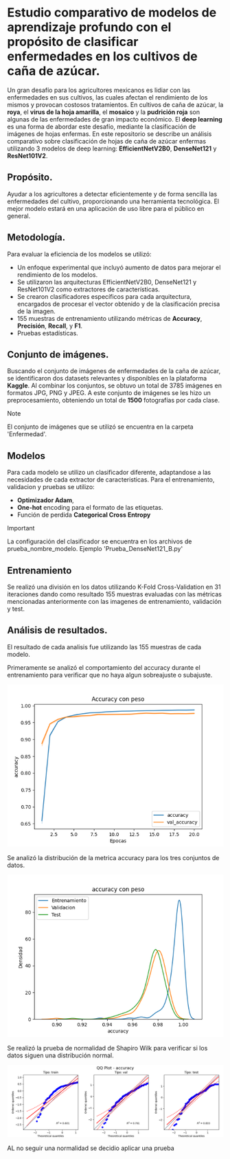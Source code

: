 # Estudio comparativo de modelos de aprendizaje profundo con el propósito de clasificar enfermedades en los cultivos de caña de azúcar.

Un gran desafío para los agricultores mexicanos es lidiar con las enfermedades en sus cultivos, las cuales afectan el rendimiento de los mismos y provocan costosos tratamientos. 
En cultivos de caña de azúcar, la __roya__, el __virus de la hoja amarilla__, el __mosaico__ y la __pudrición roja__ son algunas de las enfermedades de gran impacto económico. 
El __deep learning__ es una forma de abordar este desafío, mediante la clasificación de imágenes de hojas enfermas.
En este repositorio se describe un análisis comparativo sobre clasificación de hojas de caña de azúcar enfermas utilizando 3 modelos de deep learning: __EfficientNetV2B0__, __DenseNet121__ y __ResNet101V2__.

## Propósito.
Ayudar a los agricultores a detectar eficientemente y de forma sencilla las enfermedades del cultivo, proporcionando una herramienta tecnológica. 
El mejor modelo estará en una aplicación de uso libre para el público en general.

## Metodología.
Para evaluar la eficiencia de los modelos se utilizó:
* Un enfoque experimental que incluyó aumento de datos para mejorar el rendimiento de los modelos.
* Se utilizaron las arquitecturas EfficientNetV2B0, DenseNet121 y ResNet101V2 como extractores de características.
* Se crearon clasificadores específicos para cada arquitectura, encargados de procesar el vector obtenido y de la clasificación precisa de la imagen.
* 155 muestras de entrenamiento utilizando métricas de __Accuracy__, __Precisión__, __Recall__, y __F1__.
* Pruebas estadísticas.

## Conjunto de imágenes.
Buscando el conjunto de imágenes de enfermedades de la caña de azúcar, se identificaron dos datasets relevantes y disponibles en la plataforma __Kaggle__. Al combinar los conjuntos, se obtuvo un total de 3785 imágenes en formatos JPG, PNG y JPEG. A este conjunto de imágenes se les hizo un preprocesamiento, obteniendo un total de __1500__ fotografías por cada clase.

> [!NOTE]  
> El conjunto de imágenes que se utilizó se encuentra en la carpeta 'Enfermedad'.

## Modelos
Para cada modelo se utilizo un clasificador diferente, adaptandose a las necesidades de cada extractor de caracteristicas. Para el entrenamiento, validacion y pruebas se utilizo:
* __Optimizador Adam__,
* __One-hot__ encoding para el formato de las etiquetas.
* Función de perdida __Categorical Cross Entropy__

> [!IMPORTANT]  
> La configuración del clasificador se encuentra en los archivos de prueba_nombre_modelo. Ejemplo 'Prueba_DenseNet121_B.py'

## Entrenamiento
Se realizó una división en los datos utilizando K-Fold Cross-Validation en 31 iteraciones dando como resultado 155 muestras evaluadas con las métricas mencionadas anteriormente con las imagenes de entrenamiento, validación y test.

## Análisis de resultados.
El resultado de cada analisis fue utilizando las 155 muestras de cada modelo.

Primeramente se analizó el comportamiento del accuracy durante el entrenamiento para verificar que no haya algun sobreajuste o subajuste.

![''](Pruebas_Estadisticas/EfficientNetV2B0/Graficas_EfficientNetV2B0/History/lineplot_accuracy_cp.png)

Se analizó la distribución de la metrica accuracy para los tres conjuntos de datos.

![''](Pruebas_Estadisticas/EfficientNetV2B0/Graficas_EfficientNetV2B0/Metricas/Densidad%20con%20pesos/Metrica_accuracy_cp.png)

Se realizó la prueba de normalidad de Shapiro Wilk para verificar si los datos siguen una distribución normal.

![''](Pruebas%20de%20normalidad/qqplot/Efficientnetv2b0%20con%20pesos%20imagenet/qqplot_accuracy.png)

AL no seguir una normalidad se decidio aplicar una prueba 

